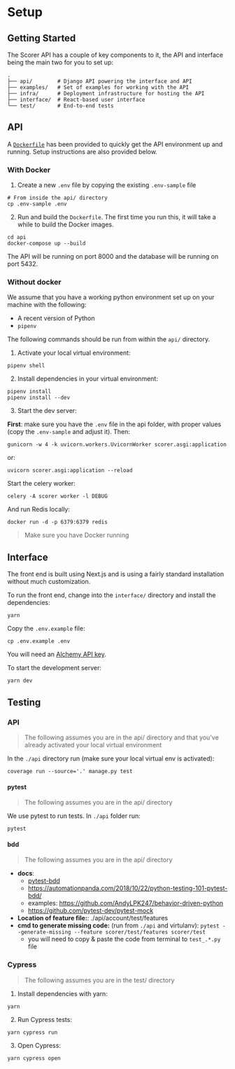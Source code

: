 # Setup

## Getting Started

The Scorer API has a couple of key components to it, the API and interface being
the main two for you to set up:

```shell
.
├── api/        # Django API powering the interface and API
├── examples/   # Set of examples for working with the API
├── infra/      # Deployment infrastructure for hosting the API
├── interface/  # React-based user interface
└── test/       # End-to-end tests
```

## API

A [`Dockerfile`](./api/Dockerfile) has been provided to quickly get the API
environment up and running. Setup instructions are also provided below.

### With Docker

1. Create a new `.env` file by copying the existing `.env-sample` file

```shell
# From inside the api/ directory
cp .env-sample .env
```

2. Run and build the `Dockerfile`. The first time you run this, it will take
   a while to build the Docker images.
```
cd api
docker-compose up --build
```

The API will be running on port 8000 and the database will be running on port
5432.

### Without docker

We assume that you have a working python environment set up on your machine with
the following:

- A recent version of Python
- `pipenv`

The following commands should be run from within the `api/` directory.

1. Activate your local virtual environment:

```
pipenv shell
```

2. Install dependencies in your virtual environment:

```
pipenv install
pipenv install --dev
```

3. Start the dev server:

**First**: make sure you have the `.env` file in the api folder, with proper
values (copy the `.env-sample` and adjust it). Then:

```shell
gunicorn -w 4 -k uvicorn.workers.UvicornWorker scorer.asgi:application
```

or:

```shell
uvicorn scorer.asgi:application --reload
```

Start the celery worker:

```shell
celery -A scorer worker -l DEBUG
```

And run Redis locally:

```shell
docker run -d -p 6379:6379 redis
```

> Make sure you have Docker running

## Interface

The front end is built using Next.js and is using a fairly standard installation
without much customization.

To run the front end, change into the `interface/` directory and install the
dependencies:
```
yarn
```

Copy the `.env.example` file:

```shell
cp .env.example .env
```

You will need an [Alchemy API key](https://docs.alchemy.com/reference/api-overview).

To start the development server:

```
yarn dev
```

## Testing

### API

> The following assumes you are in the api/ directory and that you've already
activated your local virtual environment

In the `./api` directory run (make sure your local virtual env is activated):

```
coverage run --source='.' manage.py test
```

#### pytest

> The following assumes you are in the api/ directory

We use pytest to run tests. In `./api` folder run:

```shell
pytest
```

#### bdd

> The following assumes you are in the api/ directory

- **docs**:
  - [pytest-bdd](https://pytest-bdd.readthedocs.io/en/latest/#advanced-code-generation)
  - https://automationpanda.com/2018/10/22/python-testing-101-pytest-bdd/
  - examples: https://github.com/AndyLPK247/behavior-driven-python
  - https://github.com/pytest-dev/pytest-mock
- **Location of feature file:**: ./api/account/test/features
- **cmd to generate missing code:** (run from `./api` and virtulanv): `pytest --generate-missing --feature scorer/test/features scorer/test`
  - you will need to copy & paste the code from terminal to `test_.*.py` file

### Cypress

> The following assumes you are in the test/ directory

1. Install dependencies with yarn:

```shell
yarn
```

2. Run Cypress tests:

```shell
yarn cypress run
```

3. Open Cypress:

```shell
yarn cypress open
```

